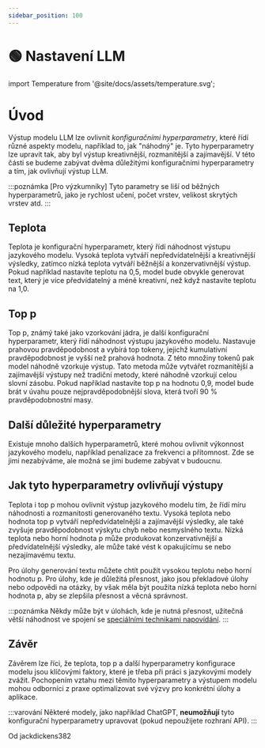 ```yaml
---
sidebar_position: 100
---
```


# 🟢 Nastavení LLM


import Temperature from '@site/docs/assets/temperature.svg';

<div style={{textAlign: 'center'}}>
  <Temperature style={{width: "100%",height: "300px",verticalAlign: "top"}}/>
</div>

# Úvod

Výstup modelu LLM lze ovlivnit *konfiguračními hyperparametry*, které řídí různé aspekty modelu, například to, jak "náhodný" je. Tyto hyperparametry lze upravit tak, aby byl výstup kreativnější, rozmanitější a zajímavější. V této části se budeme zabývat dvěma důležitými konfiguračními hyperparametry a tím, jak ovlivňují výstup LLM.

:::poznámka
[Pro výzkumníky] Tyto parametry se liší od běžných hyperparametrů, jako je rychlost učení, počet vrstev, velikost skrytých vrstev atd. 
:::

## Teplota

Teplota je konfigurační hyperparametr, který řídí náhodnost výstupu jazykového modelu. Vysoká teplota vytváří nepředvídatelnější a kreativnější výsledky, zatímco nízká teplota vytváří běžnější a konzervativnější výstup. Pokud například nastavíte teplotu na 0,5, model bude obvykle generovat text, který je více předvídatelný a méně kreativní, než když nastavíte teplotu na 1,0.

## Top p

Top p, známý také jako vzorkování jádra, je další konfigurační hyperparametr, který řídí náhodnost výstupu jazykového modelu. Nastavuje prahovou pravděpodobnost a vybírá top tokeny, jejichž kumulativní pravděpodobnost je vyšší než prahová hodnota. Z této množiny tokenů pak model náhodně vzorkuje výstup. Tato metoda může vytvářet rozmanitější a zajímavější výstupy než tradiční metody, které náhodně vzorkují celou slovní zásobu. Pokud například nastavíte top p na hodnotu 0,9, model bude brát v úvahu pouze nejpravděpodobnější slova, která tvoří 90 % pravděpodobnostní masy.

## Další důležité hyperparametry

Existuje mnoho dalších hyperparametrů, které mohou ovlivnit výkonnost jazykového modelu, například penalizace za frekvenci a přítomnost. Zde se jimi nezabýváme, ale možná se jimi budeme zabývat v budoucnu.

## Jak tyto hyperparametry ovlivňují výstupy

Teplota i top p mohou ovlivnit výstup jazykového modelu tím, že řídí míru náhodnosti a rozmanitosti generovaného textu. Vysoká teplota nebo hodnota top p vytváří nepředvídatelnější a zajímavější výsledky, ale také zvyšuje pravděpodobnost výskytu chyb nebo nesmyslného textu. Nízká teplota nebo horní hodnota p může produkovat konzervativnější a předvídatelnější výsledky, ale může také vést k opakujícímu se nebo nezajímavému textu.

Pro úlohy generování textu můžete chtít použít vysokou teplotu nebo horní hodnotu p. Pro úlohy, kde je důležitá přesnost, jako jsou překladové úlohy nebo odpovědi na otázky, by však měla být použita nízká teplota nebo horní hodnota p, aby se zlepšila přesnost a věcná správnost.

:::poznámka
Někdy může být v úlohách, kde je nutná přesnost, užitečná větší náhodnost ve spojení se [speciálními technikami napovídání](https://learnprompting.org/docs/intermediate/self_consistency).
:::




## Závěr

Závěrem lze říci, že teplota, top p a další hyperparametry konfigurace modelu jsou klíčovými faktory, které je třeba při práci s jazykovými modely zvážit. Pochopením vztahu mezi těmito hyperparametry a výstupem modelu mohou odborníci z praxe optimalizovat své výzvy pro konkrétní úlohy a aplikace.

:::varování
Některé modely, jako například ChatGPT, **neumožňují** tyto konfigurační hyperparametry upravovat (pokud nepoužijete rozhraní API).
:::

Od jackdickens382